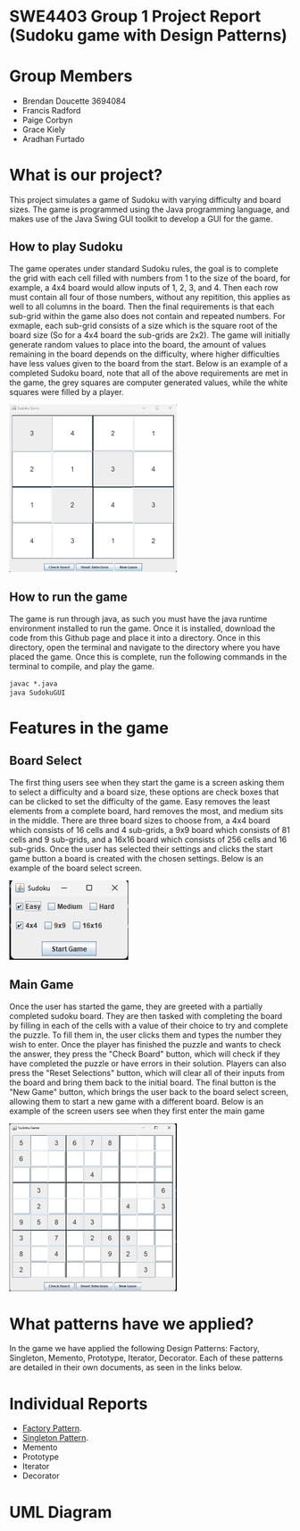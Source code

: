 # SWE4403 Group 1 Project Report (Sudoku game with Design Patterns)

# Group Members
- Brendan Doucette 3694084
- Francis Radford
- Paige Corbyn
- Grace Kiely
- Aradhan Furtado

# What is our project?
This project simulates a game of Sudoku with varying difficulty and board sizes. The game is programmed using the Java programming language, and makes use of the Java Swing GUI toolkit to develop a GUI for the game. 

## How to play Sudoku
The game operates under standard Sudoku rules, the goal is to complete the grid with each cell filled with numbers from 1 to the size of the board, for example, a 4x4 board would allow inputs of 1, 2, 3, and 4. Then each row must contain all four of those numbers, without any repitition, this applies as well to all columns in the board. Then the final requirements is that each sub-grid within the game also does not contain and repeated numbers. For exmaple, each sub-grid consists of a size which is the square root of the board size (So for a 4x4 board the sub-grids are 2x2). 
The game will initially generate random values to place into the board, the amount of values remaining in the board depends on the difficulty, where higher difficulties have less values given to the board from the start.
Below is an example of a completed Sudoku board, note that all of the above requirements are met in the game, the grey squares are computer generated values, while the white squares were filled by a player.

<img src="../data/CompletedGame.png"  width="300" height="300">

## How to run the game
The game is run through java, as such you must have the java runtime environment installed to run the game. Once it is installed, download the code from this Github page and place it into a directory. Once in this directory, open the terminal and navigate to the directory where you have placed the game.
Once this is complete, run the following commands in the terminal to compile, and play the game.
```
javac *.java
java SudokuGUI
```

# Features in the game
## Board Select
The first thing users see when they start the game is a screen asking them to select a difficulty and a board size, these options are check boxes that can be clicked to set the difficulty of the game. 
Easy removes the least elements from a complete board, hard removes the most, and medium sits in the middle. 
There are three board sizes to choose from, a 4x4 board which consists of 16 cells and 4 sub-grids, a 9x9 board which consists of 81 cells and 9 sub-grids, and a 16x16 board which consists of 256 cells and 16 sub-grids. 
Once the user has selected their settings and clicks the start game button a board is created with the chosen settings.
Below is an example of the board select screen.

<img src="../data/SelectBoard.png">

## Main Game
Once the user has started the game, they are greeted with a partially completed sudoku board. They are then tasked with completing the board by filling in each of the cells with a value of their choice to try and complete the puzzle. To fill them in, the user clicks them and types the number they wish to enter. Once the player has finished the puzzle and wants to check the answer, they press the "Check Board" button, which will check if they have completed the puzzle or have errors in their solution. Players can also press the "Reset Selections" button, which will clear all of their inputs from the board and bring them back to the initial board. The final button is the "New Game" button, which brings the user back to the board select screen, allowing them to start a new game with a different board. 
Below is an example of the screen users see when they first enter the main game

<img src="../data/MainGame.png" width="300" height="300">

# What patterns have we applied?
In the game we have applied the following Design Patterns: Factory, Singleton, Memento, Prototype, Iterator, Decorator.
Each of these patterns are detailed in their own documents, as seen in the links below.

# Individual Reports
- [Factory Pattern](https://github.com/SWE4403-Project/SWE4403-Project-Repo/blob/main/doc/FactoryPattern.md).
- [Singleton Pattern](https://github.com/SWE4403-Project/SWE4403-Project-Repo/blob/main/doc/Singleton.md).
- Memento
- Prototype
- Iterator
- Decorator

# UML Diagram
